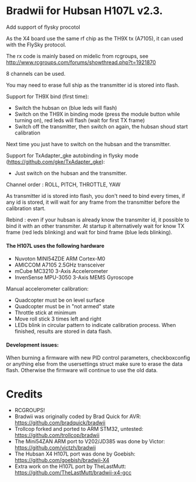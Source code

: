 Bradwii for Hubsan H107L v2.3. 
=======

Add support of flysky procotol

As the X4 board use the same rf chip as the TH9X tx (A7105), it can used with the FlySky protocol.

The rx code is mainly based on midelic from rcgroups, see http://www.rcgroups.com/forums/showthread.php?t=1921870

8 channels can be used.

You may need to erase full ship as the transmitter id is stored into flash.

Support for TH9X bind (first time):
- Switch the hubsan on (blue leds will flash)
- Switch on the TH9X in binding mode (press the module button while turning on), red leds will flash (wait for first TX frame)
- Switch off the transmitter, then switch on again, the hubsan shoud start calibration

Next time you just have to switch on the hubsan and the transmitter.

Support for TxAdapter_gke autobinding in flysky mode (https://github.com/gke/TxAdapter_gke):
 - Just switch on the hubsan and the transmitter.

Channel order : ROLL, PITCH, THROTTLE, YAW

As transmitter id is stored into flash, you don't need to bind every times, if any id is stored, it will wait for
any frame from the transmitter before the calibration start.

Rebind : even if your hubsan is already know the transmiter id, it possible to bind it with an other transmiter. At startup it alternatively
wait for know TX frame (red leds blinking) and wait for bind frame (blue leds blinking).


#### The H107L uses the following hardware
 * Nuvoton MINI54ZDE ARM Cortex-M0
 * AMICCOM A7105 2.5GHz transceiver
 * mCube MC3210 3-Axis Accelerometer
 * InvenSense MPU-3050 3-Axis MEMS Gyroscope


Manual accelerometer calibration:
 * Quadcopter must be on level surface
 * Quadcopter must be in "not armed" state
 * Throttle stick at minimum
 * Move roll stick 3 times left and right
 * LEDs blink in circular pattern to indicate calibration process. When finished, results are stored in data flash.

#### Development issues:

When burning a firmware with new PID control parameters, checkboxconfig or anything else from the usersettings struct make sure to erase the data flash.
Otherwise the firmware will continue to use the old data. 


Credits
======
 * RCGROUPS!
 * Bradwii was originally coded by Brad Quick for AVR: https://github.com/bradquick/bradwii
 * Trollcop forked and ported to ARM STM32, untested: https://github.com/trollcop/bradwii
 * The Mini54ZAN ARM port to V202/JD385 was done by Victor: https://github.com/victzh/bradwii
 * The Hubsan X4 H107L port was done by Goebish: https://github.com/goebish/bradwii-X4
 * Extra work on the H107L port by TheLastMutt: https://github.com/TheLastMutt/bradwii-x4-gcc
